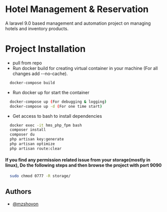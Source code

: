 
# Hotel Management & Reservation

A laravel 9.0 based management and automation project on managing hotels and inventory products.

# Project Installation

- pull from repo
- Run docker build for creating virtual container in your machine (For all changes add --no-cache).
```bash
  docker-compose build
```

- Run docker up for start the container
```bash
  docker-compose up (For debugging & logging)
  docker-compose up -d (For one time start)
```
- Get access to bash to install dependencies
```bash
  docker exec -it hms_php_fpm bash
  composer install
  composer du
  php artisan key:generate
  php artisan optimize
  php artisan route:clear
```
#### If you find any permission related issue from your storage(mostly in linux), Do the following steps and then browse the project with port 9090

```bash
  sudo chmod 0777 -R storage/
```

## Authors

- [@mzshovon](https://www.github.com/mzshovon)
